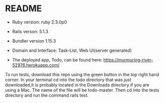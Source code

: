 # README



* Ruby version: ruby 2.3.0p0 

* Rails verson: 5.1.3

* Bundler version 1.15.3

* Domain and Interface:  Task-List, Web UI(server generated)

* The deployed app, Todo, can be found here: https://murmuring-river-52976.herokuapp.com/

To run tests, download this repo using the green button in the top right hand corner. In your terminal cd into the todo directory that was just downloaded,it is probably located in the Downloads directory if you are using a Mac. The name of the file will be todo-master. Then cd into the tests directory and run the command rails test.





